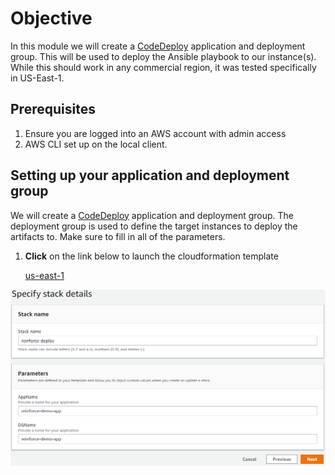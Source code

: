 # Objective
In this module we will create a [CodeDeploy](https://aws.amazon.com/codedeploy/) application and deployment group. This will be used to deploy the Ansible playbook to our instance(s). While this should work in any commercial region, it was tested specifically in US-East-1.

## Prerequisites

1. Ensure you are logged into an AWS account with admin access
2. AWS CLI set up on the local client.

## Setting up your application and deployment group

We will create a [CodeDeploy](https://aws.amazon.com/codedeploy/) application and deployment group. The deployment group is used to define the target instances to deploy the artifacts to. Make sure to fill in all of the parameters.

1. **Click** on the link below to launch the cloudformation template

    [us-east-1](https://console.aws.amazon.com/cloudformation/home?region=us-east-1#/stacks/new?stackName=reinforce-deploy&templateURL=https://aws-reinforce-demo-grc341.s3.amazonaws.com/templates/deploy.yml)

![Application & Deployment Group](./images/app.PNG)